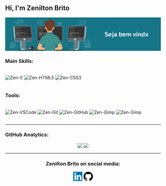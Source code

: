 ## Hi, I'm Zenilton Brito
<img align="center" alt="IMG" src="./img/banner_oficial.png">
<br>

### Main Skills:

<div style="display: inline_block"><br>
   <img align="center" alt="Zen-C" height="30" width="40" src="https://cdn.jsdelivr.net/gh/devicons/devicon/icons/c/c-original.svg">
  <img align="center" alt="Zen-HTML5" height="30" width="40" src="https://cdn.jsdelivr.net/gh/devicons/devicon/icons/html5/html5-original.svg">
  <img align="center" alt="Zen-CSS3" height="30" width="40" src="https://cdn.jsdelivr.net/gh/devicons/devicon/icons/css3/css3-original.svg">
</div><br>

### Tools:
<div style="display: inline_block"><br>
  <img align="center" alt="Zen-VSCode" height="30" width="40" src="https://cdn.jsdelivr.net/gh/devicons/devicon/icons/vscode/vscode-original.svg">
   <img align="center" alt="Zen-Git" height="30" width="40" src="https://cdn.jsdelivr.net/gh/devicons/devicon/icons/git/git-original.svg">
   <img align="center" alt="Zen-GitHub" height="30" width="40" src="https://cdn.jsdelivr.net/gh/devicons/devicon/icons/github/github-original.svg">
   <img align="center" alt="Zen-Gimp" height="30" width="40" src="https://cdn.jsdelivr.net/gh/devicons/devicon/icons/gimp/gimp-original.svg">
    <img align="center" alt="Zen-Gimp" height="30" width="40" src="https://cdn.jsdelivr.net/gh/devicons/devicon/icons/photoshop/photoshop-plain.svg">
</div><br>

<hr>

### GitHub Analytics:<br>
<p align="center">    
   <img height="160em" src="https://github-readme-stats.vercel.app/api?username=zenbrito&show_icons=true&theme=dark&include_all_commits=true&count_private=true"/>
    <img height="160em" src="https://github-readme-stats.vercel.app/api/top-langs/?username=zenbrito&layout=compact&langs_count=7&theme=dark"/>
    <hr/>    
    <h3 align="center">Zenilton Brito on social media:</h3>
     <p align="center">
       <a href="https://www.linkedin.com/in/zen-s-brito-22a108204/"><img height="30" width="30" title="LinkedIn" src="https://raw.githubusercontent.com/ZenBrito/ZenBrito/main/img/linkedin.svg"/></a>
       <a href="https://github.com/ZenBrito"><img  height="30" width="30"  title="GitHub" src="https://raw.githubusercontent.com/ZenBrito/ZenBrito/main/img/github.svg"/></a>
    </p>
</p>
